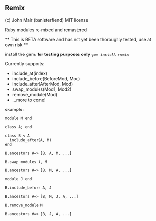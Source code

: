 Remix
--------------

(c) John Mair (banisterfiend) 
MIT license

Ruby modules re-mixed and remastered

** This is BETA software and has not yet been thoroughly tested, use
   at own risk **
   
install the gem: **for testing purposes only**
`gem install remix`

Currently supports:

* include_at(index)
* include_before(BeforeMod, Mod)
* include_after(AfterMod, Mod)
* swap_modules(Mod1, Mod2)
* remove_module(Mod)
* ...more to come!

example: 

    module M end

    class A; end

    class B < A
      include_after(A, M)
    end

    B.ancestors #=> [B, A, M, ...]

    B.swap_modules A, M

    B.ancestors #=> [B, M, A, ...]

    module J end

    B.include_before A, J

    B.ancestors #=> [B, M, J, A, ...]

    B.remove_module M

    B.ancestors #=> [B, J, A, ...]
    
    
